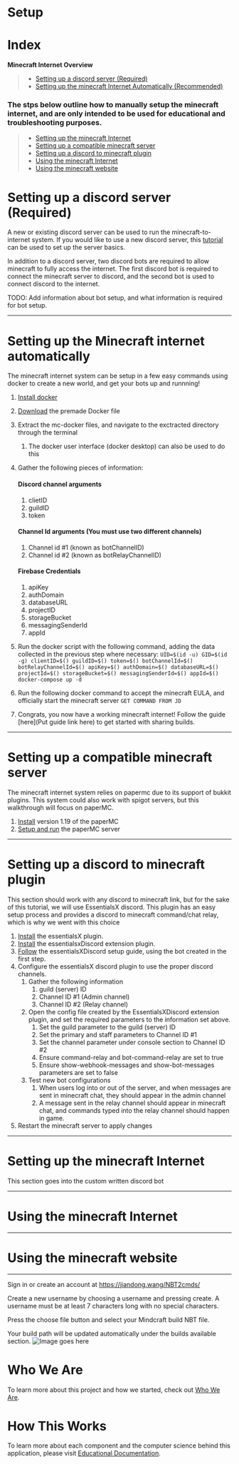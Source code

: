 # Setup

# Index
**Minecraft Internet Overview**
> * [Setting up a discord server (Required)](https://github.com/Capstone-Class-Minecraft-Internet/Setup#setting-up-a-discord-server)
> * [Setting up the minecraft Internet Automatically (Recommended)](https://github.com/Capstone-Class-Minecraft-Internet/Setup#setting-up-the-minecraft-internet-automatically)
### The stps below outline how to manually setup the minecraft internet, and are only intended to be used for educational and troubleshooting purposes.
> * [Setting up the minecraft Internet](https://github.com/Capstone-Class-Minecraft-Internet/Setup#setting-up-the-minecraft-internet)
> * [Setting up a compatible minecraft server](https://github.com/Capstone-Class-Minecraft-Internet/Setup#setting-up-a-compatible-minecraft-server)
> * [Setting up a discord to minecraft plugin](https://github.com/Capstone-Class-Minecraft-Internet/Setup#setting-up-a-discord-to-minecraft-plugin)
> * [Using the minecraft Internet](https://github.com/Capstone-Class-Minecraft-Internet/Setup#using-the-minecraft-internet)
> * [Using the minecraft website](https://github.com/Capstone-Class-Minecraft-Internet/Setup#using-the-minecraft-website)


# Setting up a discord server (Required)
A new or existing discord server can be used to run the minecraft-to-internet system. If you would like to use a new discord server, this [tutorial](https://discord.com/blog/starting-your-first-discord-server) can be used to set up the server basics. 

In addition to a discord server, two discord bots are required to allow minecraft to fully access the internet. The first discord bot is required to connect the minecraft server to discord, and the second bot is used to connect discord to the internet.

TODO: Add information about bot setup, and what information is required for bot setup.
_____
# Setting up the Minecraft internet automatically
The minecraft internet system can be setup in a few easy commands using docker to create a new world, and get your bots up and runnning!
1. [Install docker](https://docs.docker.com/get-docker/)
2. [Download](https://github.com/Capstone-Class-Minecraft-Internet/mc-docker) the premade Docker file
3. Extract the mc-docker files, and navigate to the exctracted directory through the terminal
    1. The docker user interface (docker desktop) can also be used to do this
4. Gather the following pieces of information: 
    #### Discord channel arguments
    1. clietID
    2. guildID
    3. token

    #### Channel Id arguments (You must use two different channels)
    1. Channel id #1 (known as botChannelID)
    2. Channel id #2 (known as botRelayChannelID)
    
    #### Firebase Credentials
    1. apiKey
    2. authDomain
    3. databaseURL
    4. projectID
    5. storageBucket
    6. messagingSenderId
    7. appId
5. Run the docker script with the following command, adding the data collected in the previous step where necessary:  ```UID=$(id -u) GID=$(id -g) clientID=$() guildID=$() token=$() botChannelId=$() botRelayChannelId=$() apiKey=$() authDomain=$() databaseURL=$() projectId=$() storageBucket=$() messagingSenderId=$() appId=$() docker-compose up -d```
6. Run the following docker command to accept the minecraft EULA, and officially start the minecraft server ```GET COMMAND FROM JD```
7. Congrats, you now have a working minecraft internet! Follow the guide [here](Put guide link here) to get started with sharing builds.
_____
# Setting up a compatible minecraft server
The minecraft internet system relies on papermc due to its support of bukkit plugins. This system could also work with spigot servers, but this walkthrough will focus on paperMC. 
1. [Install](https://papermc.io/downloads/paper) version 1.19 of the paperMC
2. [Setup and run](https://docs.papermc.io/paper/getting-started) the paperMC server
_____
# Setting up a discord to minecraft plugin
This section should work with any discord to minecraft link, but for the sake of this tutorial, we will use EssentialsX discord. This plugin has an easy setup process and provides a discord to minecraft command/chat relay, which is why we went with this choice
1. [Install](https://essentialsx.net/downloads.html) the essentialsX plugin.
2. [Install](https://essentialsx.net/downloads.html) the essentialsxDiscord extension plugin. 
3. [Follow](https://essentialsx.net/wiki/Discord-Tutorial.html) the essentialsXDiscord setup guide, using the bot created in the first step.
4. Configure the essentialsX discord plugin to use the proper discord channels. 
    1. Gather the following information
        1. guild (server) ID
        2. Channel ID #1 (Admin channel)
        3. Channel ID #2 (Relay channel)
    2. Open the config file created by the EssentialsXDiscord extension plugin, and set the required parameters to the information set above. 
        1. Set the guild parameter to the guild (server) ID
        2. Set the primary and staff parameters to Channel ID #1
        3. Set the channel parameter under console section to Channel ID #2
        4. Ensure command-relay and bot-command-relay are set to true
        5. Ensure show-webhook-messages and show-bot-messages parameters are set to false
     3. Test new bot configurations
         1. When users log into or out of the server, and when messages are sent in minecraft chat, they should appear in the admin channel
         2. A message sent in the relay channel should appear in minecraft chat, and commands typed into the relay channel should happen in game.
5. Restart the minecraft server to apply changes

_____
# Setting up the minecraft Internet
This section goes into the custom written discord bot
_____
# Using the minecraft Internet
_____
# Using the minecraft website
_____
Sign in or create an account at https://jiandong.wang/NBT2cmds/

Create a new username by choosing a username and pressing create. A username must be at least 7 characters long with no special characters. 

Press the choose file button and select your Mindcraft build NBT file. 

Your build path will be updated automatically under the builds available section.
![Image goes here](https://firebasestorage.googleapis.com/v0/b/first-project-df435.appspot.com/o/website.png?alt=media&token=8a0201c7-73e6-4acb-9903-c3e474967415)

# Who We Are
To learn more about this project and how we started, check out [Who We Are](https://capstone-class-minecraft-internet.github.io/Who-We-Are/).

# How This Works
To learn more about each component and the computer science behind this application, please visit [Educational Documentation](https://capstone-class-minecraft-internet.github.io/How-This-Works/).

